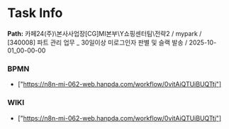 # Task Info

**Path:** 카페24(주)\본사사업장\[CG]MI본부\Y쇼핑센터팀\전략2 / mypark / [340008] 파트 관리 업무 _ 30일이상 미로그인자 판별 및 슬랙 발송 / 2025-10-01_00-00-00

### BPMN
- ["https://n8n-mi-062-web.hanpda.com/workflow/0vitAiQTUiBUQTtj"]

### WIKI
- ["https://n8n-mi-062-web.hanpda.com/workflow/0vitAiQTUiBUQTtj"]

